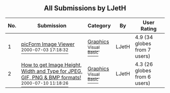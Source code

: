 ﻿<div align="center">

## All Submissions by LJetH

</div>

No.  | Submission | Category | By   | User Rating
---- | ---------- | -------- | ---- | -----------
1 | [picForm Image Viewer<br /><sup>2000-07-03 17:18:32</sup>](https://github.com/Planet-Source-Code/ljeth-picform-image-viewer__1-9452) | [Graphics<br /><sup>Visual Basic</sup>](../ByCategory/graphics__1-46.md) | LJetH | 4.9 (34 globes from 7 users)
2 | [How to get Image Height, Width and Type for JPEG, GIF, PNG & BMP formats\!<br /><sup>2000-07-10 11:18:26</sup>](https://github.com/Planet-Source-Code/ljeth-how-to-get-image-height-width-and-type-for-jpeg-gif-png-bmp-formats__1-9499) | [Graphics<br /><sup>Visual Basic</sup>](../ByCategory/graphics__1-46.md) | LJetH | 4.3 (26 globes from 6 users)
